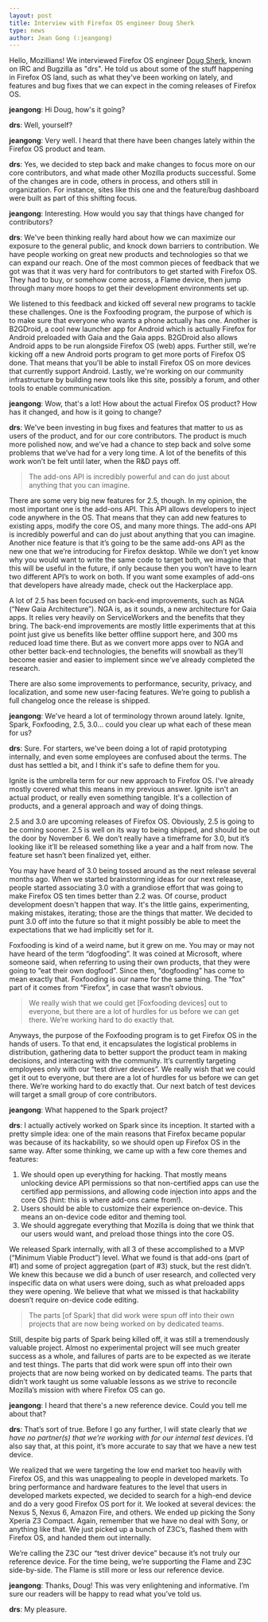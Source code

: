 ```yaml
---
layout: post
title: Interview with Firefox OS engineer Doug Sherk
type: news
author: Jean Gong (:jeangong)
---
```


Hello, Mozillians! We interviewed Firefox OS engineer <a href="https://sherk.me">Doug Sherk</a>, known on IRC and Bugzilla as "drs". He told us about some of the stuff happening in Firefox OS land, such as what they've been working on lately, and features and bug fixes that we can expect in the coming releases of Firefox OS.

<b>jeangong</b>: Hi Doug, how's it going?

<b>drs</b>: Well, yourself?

<b>jeangong</b>: Very well. I heard that there have been changes lately within the Firefox OS product and team.

<b>drs</b>: Yes, we decided to step back and make changes to focus more on our core contributors, and what made other Mozilla products successful. Some of the changes are in code, others in process, and others still in organization. For instance, sites like this one and the feature/bug dashboard were built as part of this shifting focus.

<b>jeangong</b>: Interesting. How would you say that things have changed for contributors?

<b>drs</b>: We've been thinking really hard about how we can maximize our exposure to the general public, and knock down barriers to contribution. We have people working on great new products and technologies so that we can expand our reach.  One of the most common pieces of feedback that we got was that it was very hard for contributors to get started with Firefox OS. They had to buy, or somehow come across, a Flame device, then jump through many more hoops to get their development environments set up.

We listened to this feedback and kicked off several new programs to tackle these challenges. One is the Foxfooding program, the purpose of which is to make sure that everyone who wants a phone actually has one. Another is B2GDroid, a cool new launcher app for Android which is actually Firefox for Android preloaded with Gaia and the Gaia apps. B2GDroid also allows Android apps to be run alongside Firefox OS (web) apps. Further still, we're kicking off a new Android ports program to get more ports of Firefox OS done. That means that you'll be able to install Firefox OS on more devices that currently support Android. Lastly, we're working on our community infrastructure by building new tools like this site, possibly a forum, and other tools to enable communication.

<b>jeangong</b>: Wow, that's a lot! How about the actual Firefox OS product? How has it changed, and how is it going to change?

<b>drs</b>: We've been investing in bug fixes and features that matter to us as users of the product, and for our core contributors. The product is much more polished now, and we’ve had a chance to step back and solve some problems that we’ve had for a very long time. A lot of the benefits of this work won’t be felt until later, when the R&D pays off.

<blockquote><p>The add-ons API is incredibly powerful and can do just about anything that you can imagine.</p></blockquote>

There are some very big new features for 2.5, though. In my opinion, the most important one is the add-ons API. This API allows developers to inject code anywhere in the OS. That means that they can add new features to existing apps, modify the core OS, and many more things. The add-ons API is incredibly powerful and can do just about anything that you can imagine. Another nice feature is that it’s going to be the same add-ons API as the new one that we’re introducing for Firefox desktop. While we don’t yet know why you would want to write the same code to target both, we imagine that this will be useful in the future, if only because then you won’t have to learn two different API’s to work on both. If you want some examples of add-ons that developers have already made, check out the Hackerplace app.

A lot of 2.5 has been focused on back-end improvements, such as NGA (“New Gaia Architecture”). NGA is, as it sounds, a new architecture for Gaia apps. It relies very heavily on ServiceWorkers and the benefits that they bring. The back-end improvements are mostly little experiments that at this point just give us benefits like better offline support here, and 300 ms reduced load time there. But as we convert more apps over to NGA and other better back-end technologies, the benefits will snowball as they’ll become easier and easier to implement since we’ve already completed the research.

There are also some improvements to performance, security, privacy, and localization, and some new user-facing features. We’re going to publish a full changelog once the release is shipped.

<b>jeangong</b>: We've heard a lot of terminology thrown around lately. Ignite, Spark, Foxfooding, 2.5, 3.0... could you clear up what each of these mean for us?

<b>drs</b>: Sure. For starters, we've been doing a lot of rapid prototyping internally, and even some employees are confused about the terms. The dust has settled a bit, and I think it's safe to define them for you.

Ignite is the umbrella term for our new approach to Firefox OS. I've already mostly covered what this means in my previous answer. Ignite isn't an actual product, or really even something tangible. It's a collection of products, and a general approach and way of doing things.

2.5 and 3.0 are upcoming releases of Firefox OS. Obviously, 2.5 is going to be coming sooner. 2.5 is well on its way to being shipped, and should be out the door by November 6. We don’t really have a timeframe for 3.0, but it’s looking like it’ll be released something like a year and a half from now. The feature set hasn’t been finalized yet, either.

You may have heard of 3.0 being tossed around as the next release several months ago. When we started brainstorming ideas for our next release, people started associating 3.0 with a grandiose effort that was going to make Firefox OS ten times better than 2.2 was. Of course, product development doesn't happen that way. It's the little gains, experimenting, making mistakes, iterating; those are the things that matter. We decided to punt 3.0 off into the future so that it might possibly be able to meet the expectations that we had implicitly set for it.

Foxfooding is kind of a weird name, but it grew on me. You may or may not have heard of the term “dogfooding”. It was coined at Microsoft, where someone said, when referring to using their own products, that they were going to “eat their own dogfood”. Since then, “dogfooding” has come to mean exactly that. Foxfooding is our name for the same thing. The “fox” part of it comes from “Firefox”, in case that wasn’t obvious.

<blockquote><p>We really wish that we could get [Foxfooding devices] out to everyone, but there are a lot of hurdles for us before we can get there. We’re working hard to do exactly that.</p></blockquote>

Anyways, the purpose of the Foxfooding program is to get Firefox OS in the hands of users. To that end, it encapsulates the logistical problems in distribution, gathering data to better support the product team in making decisions, and interacting with the community. It’s currently targeting employees only with our “test driver devices”. We really wish that we could get it out to everyone, but there are a lot of hurdles for us before we can get there. We’re working hard to do exactly that. Our next batch of test devices will target a small group of core contributors.

<b>jeangong</b>: What happened to the Spark project?

<b>drs</b>: I actually actively worked on Spark since its inception. It started with a pretty simple idea: one of the main reasons that Firefox became popular was because of its hackability, so we should open up Firefox OS in the same way. After some thinking, we came up with a few core themes and features:
1. We should open up everything for hacking. That mostly means unlocking device API permissions so that non-certified apps can use the certified app permissions, and allowing code injection into apps and the core OS (hint: this is where add-ons came from!).
2. Users should be able to customize their experience on-device. This means an on-device code editor and theming tool.
3. We should aggregate everything that Mozilla is doing that we think that our users would want, and preload those things into the core OS.

We released Spark internally, with all 3 of these accomplished to a MVP (“Minimum Viable Product”) level. What we found is that add-ons (part of #1) and some of project aggregation (part of #3) stuck, but the rest didn’t. We knew this because we did a bunch of user research, and collected very inspecific data on what users were doing, such as what preloaded apps they were opening. We believe that what we missed is that hackability doesn’t require on-device code editing.

<blockquote><p>The parts [of Spark] that did work were spun off into their own projects
that are now being worked on by dedicated teams.</p></blockquote>

Still, despite big parts of Spark being killed off, it was still a tremendously valuable project. Almost no experimental project will see much greater success as a whole, and failures of parts are to be expected as we iterate and test things. The parts that did work were spun off into their own projects that are now being worked on by dedicated teams. The parts that didn’t work taught us some valuable lessons as we strive to reconcile Mozilla’s mission with where Firefox OS can go.

<b>jeangong</b>: I heard that there's a new reference device. Could you tell me about that?

<b>drs</b>: That’s sort of true. Before I go any further, I will state clearly that <i>we have no partner(s) that we’re working with for our internal test devices</i>. I’d also say that, at this point, it’s more accurate to say that we have a new test device. 

We realized that we were targeting the low end market too heavily with Firefox OS, and this was unappealing to people in developed markets. To bring performance and hardware features to the level that users in developed markets expected, we decided to search for a high-end device and do a very good Firefox OS port for it. We looked at several devices: the Nexus 5, Nexus 6, Amazon Fire, and others. We ended up picking the Sony Xperia Z3 Compact. Again, remember that we have no deal with Sony, or anything like that. We just picked up a bunch of Z3C’s, flashed them with Firefox OS, and handed them out internally.

We’re calling the Z3C our “test driver device” because it’s not truly our reference device. For the time being, we’re supporting the Flame and Z3C side-by-side. The Flame is still more or less our reference device.

<b>jeangong</b>: Thanks, Doug! This was very enlightening and informative. I’m sure our readers will be happy to read what you’ve told us.

<b>drs</b>: My pleasure.
